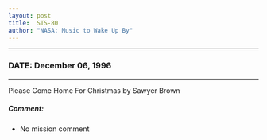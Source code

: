 ```yaml
---
layout: post
title:  STS-80
author: "NASA: Music to Wake Up By"
---
```


----
### DATE: December 06, 1996
----
Please Come Home For Christmas by Sawyer Brown

##### Comment:
* No mission comment
